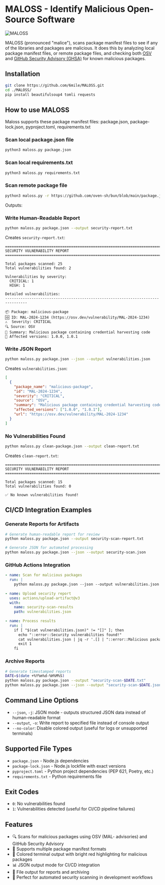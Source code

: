 # MALOSS - Identify Malicious Open-Source Software

![MALOSS](images/MALOSS-banner-square-image-smaller.jpg)

MALOSS (pronounced "malice"), scans package manifest files to see if any of the libraries and packages are malicious. It does this by analyzing local package manifest files, or remote package files, and checking both [OSV](https://osv.dev) and [GitHub Security Advisory (GHSA)](https://github.com/advisories) for known malicious packages.  

## Installation

```bash
git clone https://github.com/6mile/MALOSS.git
cd ./MALOSS/
pip install beautifulsoup4 tomli requests
```

## How to use MALOSS

Maloss supports these package manifest files:
package.json, package-lock.json, pyproject.toml, requirements.txt

### Scan local package.json file
 
```bash
python3 maloss.py package.json
```

### Scan local requirements.txt

```bash
python3 maloss.py requirements.txt
```

### Scan remote package file

```bash
python3 maloss.py -r https://github.com/oven-sh/bun/blob/main/package.json
```

Outputs:


### Write Human-Readable Report

```bash
python maloss.py package.json --output security-report.txt
```

Creates `security-report.txt`:
```
================================================================================
SECURITY VULNERABILITY REPORT
================================================================================

Total packages scanned: 25
Total vulnerabilities found: 2

Vulnerabilities by severity:
  CRITICAL: 1
  HIGH: 1

Detailed vulnerabilities:
--------------------------------------------------------------------------------

📦 Package: malicious-package
🆔 ID: MAL-2024-1234 (https://osv.dev/vulnerability/MAL-2024-1234)
⚠️  Severity: CRITICAL
🔍 Source: OSV
📝 Summary: Malicious package containing credential harvesting code
🎯 Affected versions: 1.0.0, 1.0.1
```

### Write JSON Report

```bash
python maloss.py package.json --json --output vulnerabilities.json
```

Creates `vulnerabilities.json`:
```json
[
  {
    "package_name": "malicious-package",
    "id": "MAL-2024-1234",
    "severity": "CRITICAL",
    "source": "OSV",
    "summary": "Malicious package containing credential harvesting code",
    "affected_versions": ["1.0.0", "1.0.1"],
    "url": "https://osv.dev/vulnerability/MAL-2024-1234"
  }
]
```

### No Vulnerabilities Found

```bash
python maloss.py clean-package.json --output clean-report.txt
```

Creates `clean-report.txt`:
```
================================================================================
SECURITY VULNERABILITY REPORT
================================================================================

Total packages scanned: 15
Total vulnerabilities found: 0

✅ No known vulnerabilities found!
```

## CI/CD Integration Examples

### Generate Reports for Artifacts

```bash
# Generate human-readable report for review
python maloss.py package.json --output security-scan-report.txt

# Generate JSON for automated processing
python maloss.py package.json --json --output security-scan.json
```

### GitHub Actions Integration

```yaml
- name: Scan for malicious packages
  run: |
    python maloss.py package.json --json --output vulnerabilities.json
    
- name: Upload security report
  uses: actions/upload-artifact@v3
  with:
    name: security-scan-results
    path: vulnerabilities.json
    
- name: Process results
  run: |
    if [ "$(cat vulnerabilities.json)" != "[]" ]; then
      echo "::error::Security vulnerabilities found!"
      cat vulnerabilities.json | jq -r '.[] | "::error::Malicious package: \(.package_name) - \(.summary)"'
      exit 1
    fi
```

### Archive Reports

```bash
# Generate timestamped reports
DATE=$(date +%Y%m%d-%H%M%S)
python maloss.py package.json --output "security-scan-$DATE.txt"
python maloss.py package.json --json --output "security-scan-$DATE.json"
```

## Command Line Options

- `--json`, `-j`: JSON mode - outputs structured JSON data instead of human-readable format
- `--output`, `-o`: Write report to specified file instead of console output
- `--no-color`: Disable colored output (useful for logs or unsupported terminals)

## Supported File Types

- `package.json` - Node.js dependencies
- `package-lock.json` - Node.js lockfile with exact versions
- `pyproject.toml` - Python project dependencies (PEP 621, Poetry, etc.)
- `requirements.txt` - Python requirements file

## Exit Codes

- `0`: No vulnerabilities found
- `1`: Vulnerabilities detected (useful for CI/CD pipeline failures)

## Features

- 🔍 Scans for malicious packages using OSV (MAL- advisories) and GitHub Security Advisory
- 📄 Supports multiple package manifest formats
- 🎨 Colored terminal output with bright red highlighting for malicious packages
- 📊 JSON output mode for CI/CD integration
- 💾 File output for reports and archiving
- 🚀 Perfect for automated security scanning in development workflows
